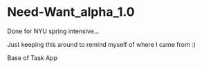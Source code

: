 Need-Want_alpha_1.0
===================

Done for NYU spring intensive... 

Just keeping this around to remind myself of where I came from :)

Base of Task App
